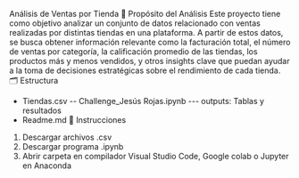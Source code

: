 Análisis de Ventas por Tienda
🎯 Propósito del Análisis
Este proyecto tiene como objetivo analizar un conjunto de datos relacionado con ventas realizadas por distintas tiendas en una plataforma. A partir de estos datos, se busca obtener información relevante como la facturación total, el número de ventas por categoría, la calificación promedio de las tiendas, los productos más y menos vendidos, y otros insights clave que puedan ayudar a la toma de decisiones estratégicas sobre el rendimiento de cada tienda.
🗂️ Estructura 
- Tiendas.csv 
-- Challenge_Jesús Rojas.ipynb
  --- outputs: Tablas y resultados
- Readme.md
🛂 Instrucciones
1. Descargar archivos .csv
2. Descargar programa .ipynb
3. Abrir carpeta en compilador Visual Studio Code, Google colab o Jupyter en Anaconda
